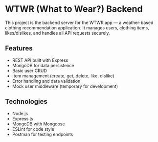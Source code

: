 # WTWR (What to Wear?) Backend

This project is the backend server for the WTWR app — a weather-based clothing recommendation application. It manages users, clothing items, likes/dislikes, and handles all API requests securely.

## Features

- REST API built with Express
- MongoDB for data persistence
- Basic user CRUD
- Item management (create, get, delete, like, dislike)
- Error handling and data validation
- Mock user middleware (temporary for development)

## Technologies

- Node.js
- Express.js
- MongoDB with Mongoose
- ESLint for code style
- Postman for testing endpoints
